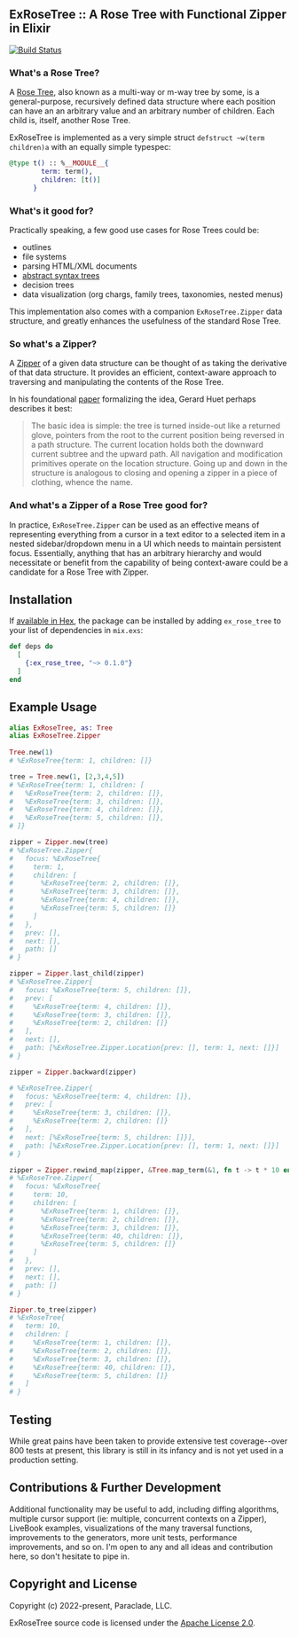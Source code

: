 ## ExRoseTree :: A Rose Tree with Functional Zipper in Elixir

[![Build Status](https://github.com/StoatPower/ex-rose-tree/actions/workflows/elixir.yml/badge.svg)](https://github.com/StoatPower/ex-rose-tree/actions/workflows/elixir.yml)

<!-- README START -->

### What's a Rose Tree?

A [Rose Tree](https://en.wikipedia.org/wiki/Rose_tree), also known as a multi-way or m-way tree
by some, is a general-purpose, recursively defined data structure where each position can have an 
an arbitrary value and an arbitrary number of children. Each child is, itself, another Rose Tree.

ExRoseTree is implemented as a very simple struct `defstruct ~w(term children)a` with an equally
simple typespec:

```elixir
@type t() :: %__MODULE__{
        term: term(),
        children: [t()]
      }
```

### What's it good for?

Practically speaking, a few good use cases for Rose Trees could be:

* outlines
* file systems
* parsing HTML/XML documents
* [abstract syntax trees](https://en.wikipedia.org/wiki/Abstract_syntax_tree)
* decision trees
* data visualization (org chargs, family trees, taxonomies, nested menus)

This implementation also comes with a companion `ExRoseTree.Zipper` data structure, and greatly
enhances the usefulness of the standard Rose Tree. 

### So what's a Zipper? 

A [Zipper](https://en.wikipedia.org/wiki/Zipper_(data_structure)) of a given data structure can 
be thought of as taking the derivative of that data structure. It provides an efficient, context-aware 
approach to traversing and manipulating the contents of the Rose Tree.

In his foundational [paper](https://www.st.cs.uni-saarland.de/edu/seminare/2005/advanced-fp/docs/huet-zipper.pdf) 
formalizing the idea, Gerard Huet perhaps describes it best:

> The basic idea is simple: the tree is turned inside-out like a returned glove,
> pointers from the root to the current position being reversed in a path structure. The
> current location holds both the downward current subtree and the upward path. All
> navigation and modification primitives operate on the location structure. Going up
> and down in the structure is analogous to closing and opening a zipper in a piece
> of clothing, whence the name.

### And what's a Zipper of a Rose Tree good for?

In practice, `ExRoseTree.Zipper` can be used as an effective means of representing everything from a cursor
in a text editor to a selected item in a nested sidebar/dropdown menu in a UI which needs to maintain persistent
focus. Essentially, anything that has an arbitrary hierarchy and would necessitate or benefit from the capability of
being context-aware could be a candidate for a Rose Tree with Zipper.

## Installation

If [available in Hex](https://hex.pm/docs/publish), the package can be installed
by adding `ex_rose_tree` to your list of dependencies in `mix.exs`:

```elixir
def deps do
  [
    {:ex_rose_tree, "~> 0.1.0"}
  ]
end
```

## Example Usage

```elixir
alias ExRoseTree, as: Tree
alias ExRoseTree.Zipper    
    
Tree.new(1)
# %ExRoseTree{term: 1, children: []}

tree = Tree.new(1, [2,3,4,5])
# %ExRoseTree{term: 1, children: [
#   %ExRoseTree{term: 2, children: []},
#   %ExRoseTree{term: 3, children: []},
#   %ExRoseTree{term: 4, children: []},
#   %ExRoseTree{term: 5, children: []},
# ]}

zipper = Zipper.new(tree)
# %ExRoseTree.Zipper{
#   focus: %ExRoseTree{
#     term: 1,
#     children: [
#       %ExRoseTree{term: 2, children: []},
#       %ExRoseTree{term: 3, children: []},
#       %ExRoseTree{term: 4, children: []},
#       %ExRoseTree{term: 5, children: []}
#     ]
#   },
#   prev: [],
#   next: [],
#   path: []
# }

zipper = Zipper.last_child(zipper)
# %ExRoseTree.Zipper{
#   focus: %ExRoseTree{term: 5, children: []},
#   prev: [
#     %ExRoseTree{term: 4, children: []},
#     %ExRoseTree{term: 3, children: []},
#     %ExRoseTree{term: 2, children: []}
#   ],
#   next: [],
#   path: [%ExRoseTree.Zipper.Location{prev: [], term: 1, next: []}]
# }

zipper = Zipper.backward(zipper)

# %ExRoseTree.Zipper{
#   focus: %ExRoseTree{term: 4, children: []},
#   prev: [
#     %ExRoseTree{term: 3, children: []}, 
#     %ExRoseTree{term: 2, children: []}
#   ],
#   next: [%ExRoseTree{term: 5, children: []}],
#   path: [%ExRoseTree.Zipper.Location{prev: [], term: 1, next: []}]
# }

zipper = Zipper.rewind_map(zipper, &Tree.map_term(&1, fn t -> t * 10 end))
# %ExRoseTree.Zipper{
#   focus: %ExRoseTree{
#     term: 10,
#     children: [
#       %ExRoseTree{term: 1, children: []},
#       %ExRoseTree{term: 2, children: []},
#       %ExRoseTree{term: 3, children: []},
#       %ExRoseTree{term: 40, children: []},
#       %ExRoseTree{term: 5, children: []}
#     ]
#   },
#   prev: [],
#   next: [],
#   path: []
# }

Zipper.to_tree(zipper)
# %ExRoseTree{
#   term: 10,
#   children: [
#     %ExRoseTree{term: 1, children: []},
#     %ExRoseTree{term: 2, children: []},
#     %ExRoseTree{term: 3, children: []},
#     %ExRoseTree{term: 40, children: []},
#     %ExRoseTree{term: 5, children: []}
#   ]
# }
```

## Testing

While great pains have been taken to provide extensive test coverage--over 800 tests at present, this library is still in its infancy and
is not yet used in a production setting. 

## Contributions & Further Development

Additional functionality may be useful to add, including diffing algorithms, multiple cursor support (ie: multiple, concurrent
contexts on a Zipper), LiveBook examples, visualizations of the many traversal functions, improvements to the generators, more unit tests, performance improvements, and so on. I'm open to any and all ideas and contribution here, so don't hesitate to pipe in.

## Copyright and License

Copyright (c) 2022-present, Paraclade, LLC.

ExRoseTree source code is licensed under the [Apache License 2.0](./LICENSE.md).

<!-- README END -->



